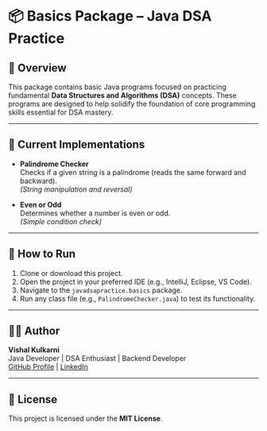 # 📦 Basics Package – Java DSA Practice

## 📖 Overview  
This package contains basic Java programs focused on practicing fundamental **Data Structures and Algorithms (DSA)** concepts. These programs are designed to help solidify the foundation of core programming skills essential for DSA mastery.

---

## 📌 Current Implementations

- **Palindrome Checker**  
  Checks if a given string is a palindrome (reads the same forward and backward).  
  *(String manipulation and reversal)*

- **Even or Odd**  
  Determines whether a number is even or odd.  
  *(Simple condition check)*

---

## 🚀 How to Run

1. Clone or download this project.
2. Open the project in your preferred IDE (e.g., IntelliJ, Eclipse, VS Code).
3. Navigate to the `javadsapractice.basics` package.
4. Run any class file (e.g., `PalindromeChecker.java`) to test its functionality.

---

## 👨‍💻 Author

**Vishal Kulkarni**  
Java Developer | DSA Enthusiast | Backend Developer  
[GitHub Profile](https://github.com/vishal9698) | [LinkedIn](https://linkedin.com/in/vishal-kulkarni-16622616b/)

---

## 📝 License  
This project is licensed under the **MIT License**.
